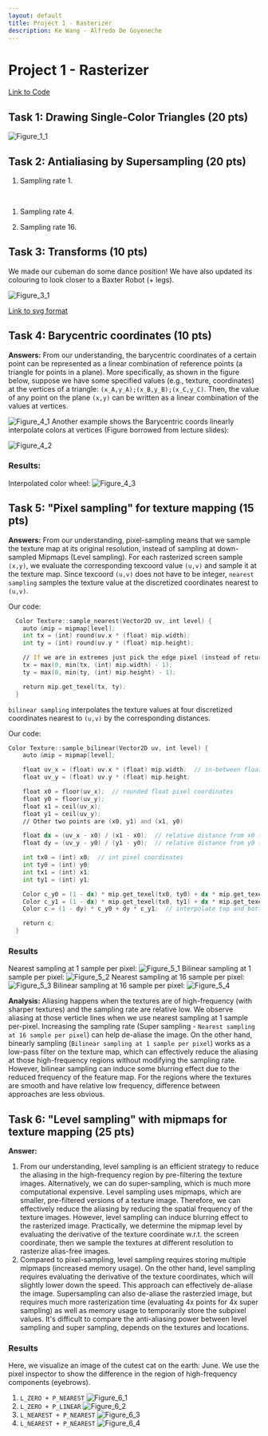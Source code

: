 ```yaml
---
layout: default
title: Project 1 - Rasterizer
description: Ke Wang - Alfredo De Goyeneche
---
```


# Project 1 - Rasterizer

[Link to Code](https://github.com/cal-cs184-student/p1-rasterizer-sp22-mr_graphics)


## Task 1: Drawing Single-Color Triangles (20 pts)

![Figure_1_1](Figures/Figure1_1.png)


## Task 2: Antialiasing by Supersampling (20 pts)

1. Sampling rate 1.

![<img src="Figures/Figure2_1.png" width="250"/>](Figures/Figure2_1.png) ![<img src="Figures/Figure2_4.png" width="250"/>](Figures/Figure2_4.png) ![<img src="Figures/Figure2_16.png" width="250"/>](Figures/Figure2_16.png)

1. Sampling rate 4.

1. Sampling rate 16.


## Task 3: Transforms (10 pts)


We made our cubeman do some dance position! We have also updated its colouring to look closer to a Baxter Robot (+ legs).


![Figure_3_1](Figures/Figure3_1.png)

[Link to svg format](docs/my_robot.svg)



## Task 4: Barycentric coordinates (10 pts)
**Answers:** From our understanding, the barycentric coordinates of a certain point can be represented as a linear combination of reference points (a triangle for points in a plane).
More specifically, as shown in the figure below, suppose we have some specified values (e.g., texture, coordinates) at the vertices of a triangle: `(x_A,y_A);(x_B,y_B);(x_C,y_C)`. Then, the value of any point on the plane `(x,y)` can be written as a linear combination of the values at vertices.

![Figure_4_1](Figures/Figure4_1.jpg)
Another example shows the Barycentric coords linearly interpolate colors at vertices (Figure borrowed from lecture slides):

![Figure_4_2](Figures/Figure4_2.jpg)

### Results:
Interpolated color wheel:
![Figure_4_3](Figures/Figure4_3.jpg)

## Task 5: "Pixel sampling" for texture mapping (15 pts)
**Answers:** From our understanding, pixel-sampling means that we sample the texture map at its original resolution, instead of sampling at down-sampled Mipmaps (Level sampling). For each rasterized screen sample `(x,y)`, we evaluate the corresponding texcoord value `(u,v)` and sample it at the texture map.
Since texcoord `(u,v)` does not have to be integer, 
`nearest sampling` samples the texture value at the discretized coordinates nearest to `(u,v)`.

Our code:
```asm
  Color Texture::sample_nearest(Vector2D uv, int level) {
    auto &mip = mipmap[level];
    int tx = (int) round(uv.x * (float) mip.width);
    int ty = (int) round(uv.y * (float) mip.height);

    // If we are in extremes just pick the edge pixel (instead of returning invalid pixel magenta.
    tx = max(0, min(tx, (int) mip.width) - 1);
    ty = max(0, min(ty, (int) mip.height) - 1);

    return mip.get_texel(tx, ty);
  }
```
`bilinear sampling` interpolates the texture values at four discretized coordinates nearest to `(u,v)` by the corresponding distances.

Our code:
```asm
Color Texture::sample_bilinear(Vector2D uv, int level) {
    auto &mip = mipmap[level];

    float uv_x = (float) uv.x * (float) mip.width;  // in-between float pixel coordinates
    float uv_y = (float) uv.y * (float) mip.height;

    float x0 = floor(uv_x);  // rounded float pixel coordinates
    float y0 = floor(uv_y);
    float x1 = ceil(uv_x);
    float y1 = ceil(uv_y);
    // Other two points are (x0, y1) and (x1, y0)

    float dx = (uv_x - x0) / (x1 - x0);  // relative distance from x0 (from left). Can get rid of normalization, it's
    float dy = (uv_y - y0) / (y1 - y0);  // relative distance from y0 (from top).   already one pixel.

    int tx0 = (int) x0;  // int pixel coordinates
    int ty0 = (int) y0;
    int tx1 = (int) x1;
    int ty1 = (int) y1;

    Color c_y0 = (1 - dx) * mip.get_texel(tx0, ty0) + dx * mip.get_texel(tx1, ty0);  // top interpolate
    Color c_y1 = (1 - dx) * mip.get_texel(tx0, ty1) + dx * mip.get_texel(tx1, ty1);  // bottom interp
    Color c = (1 - dy) * c_y0 + dy * c_y1;  // interpolate top and bottom

    return c;
  }
```
### Results
Nearest sampling at 1 sample per pixel:
![Figure_5_1](Figures/Figure5_1.jpg)
Bilinear sampling at 1 sample per pixel:
![Figure_5_2](Figures/Figure5_2.jpg)
Nearest sampling at 16 sample per pixel:
![Figure_5_3](Figures/Figure5_3.jpg)
Bilinear sampling at 16 sample per pixel:
![Figure_5_4](Figures/Figure5_4.jpg)

**Analysis:**
Aliasing happens when the textures are of high-frequency (with sharper textures) and the sampling rate are relative low. 
We observe aliasing at those verticle lines when we use nearest sampling at 1 sample per-pixel. 
Increasing the sampling rate (Super sampling - `Nearest sampling at 16 sample per pixel`) can help de-aliase the image.
On the other hand, binearly sampling (`Bilinear sampling at 1 sample per pixel`) works as a low-pass filter on the texture map, which can effectively reduce the aliasing at those high-frequency regions without modifying the sampling rate. However, bilinear sampling can induce some blurring effect due to the reduced frequency of the feature map. 
For the regions where the textures are smooth and have relative low frequency, difference between approaches are less obvious.

## Task 6: "Level sampling" with mipmaps for texture mapping (25 pts)
**Answer:** 
1. From our understanding, level sampling is an efficient strategy to reduce the aliasing in the high-frequency region by pre-filtering the texture images. Alternatively, we can do super-sampling, which is much more computational expensive.
Level sampling uses mipmaps, which are smaller, pre-filtered versions of a texture image. Therefore, we can effectively reduce the aliasing by reducing the spatial frequency of the texture images. However, level sampling can induce blurring effect to the rasterized image.
Practically, we determine the mipmap level by evaluating the derivative of the texture coordinate w.r.t. the screen coordinate, then we sample the textures at different resolution to rasterize alias-free images.
2. Compared to pixel-sampling, level sampling requires storing multiple mipmaps (increased memory usage). On the other hand, level sampling requires evaluating the derivative of the texture coordinates, which will slightly lower down the speed. This approach can effectively de-aliase the image. Supersampling can also de-aliase the rasterzied image, but requires much more rasterization time (evaluating 4x points for 4x super sampling) as well as memory usage to temporarily store the subpixel values. It's difficult to compare the anti-aliasing power between level sampling and super sampling, depends on the textures and locations.

### Results
Here, we visualize an image of the cutest cat on the earth: June. We use the pixel inspector to show the difference in the region of high-frequency components (eyebrows).
1. `L_ZERO + P_NEAREST`
![Figure_6_1](Figures/Figure6_1.jpg)
2. `L_ZERO + P_LINEAR`
![Figure_6_2](Figures/Figure6_2.jpg)
3. `L_NEAREST + P_NEAREST`
![Figure_6_3](Figures/Figure6_3.jpg)
4. `L_NEAREST + P_NEAREST`
![Figure_6_4](Figures/Figure6_4.jpg)



